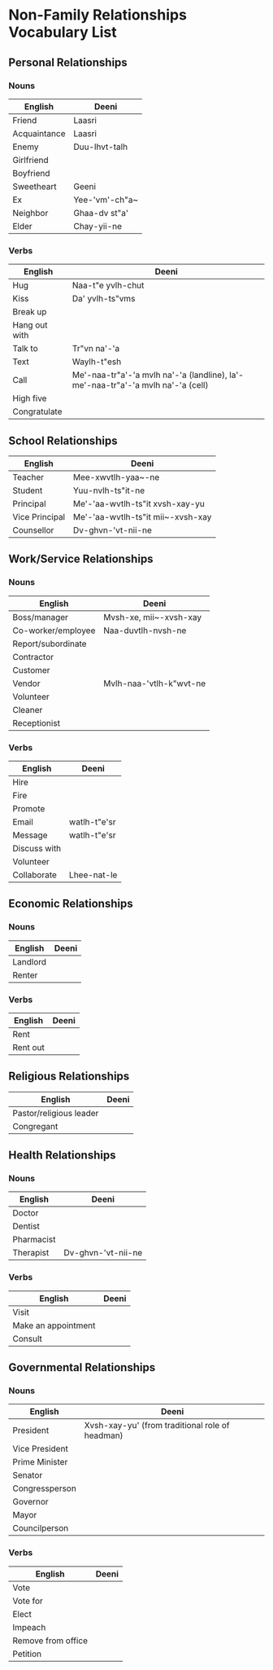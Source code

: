 # Non-Family Relationships Vocabulary List

## Personal Relationships

### Nouns
| English | Deeni |
|---|---|
| Friend | Laasri |
| Acquaintance | Laasri |
| Enemy | Duu-lhvt-talh |
| Girlfriend | |
| Boyfriend | |
| Sweetheart | Geeni |
| Ex | Yee-'vm'-ch"a~ |
| Neighbor | Ghaa-dv st"a' |
| Elder | Chay-yii-ne |

### Verbs
| English | Deeni |
|---|---|
| Hug | Naa-t"e yvlh-chut |
| Kiss | Da' yvlh-ts"vms |
| Break up | |
| Hang out with | |
| Talk to | Tr"vn na'-'a |
| Text | Waylh-t"esh |
| Call | Me'-naa-tr"a'-'a mvlh na'-'a (landline), la'-me'-naa-tr"a'-'a mvlh na'-'a (cell)|
| High five | |
| Congratulate | |

## School Relationships
| English | Deeni |
|---|---|
| Teacher | Mee-xwvtlh-yaa~-ne |
| Student | Yuu-nvlh-ts"it-ne |
| Principal | Me'-'aa-wvtlh-ts"it xvsh-xay-yu |
| Vice Principal | Me'-'aa-wvtlh-ts"it mii~-xvsh-xay |
| Counsellor | Dv-ghvn-'vt-nii-ne |

## Work/Service Relationships

### Nouns
| English | Deeni |
|---|---|
| Boss/manager | Mvsh-xe, mii~-xvsh-xay |
| Co-worker/employee | Naa-duvtlh-nvsh-ne |
| Report/subordinate | |
| Contractor | |
| Customer | |
| Vendor | Mvlh-naa-'vtlh-k"wvt-ne |
| Volunteer | |
| Cleaner | |
| Receptionist | |

### Verbs
| English | Deeni |
|---|---|
| Hire | |
| Fire | |
| Promote | |
| Email | watlh-t"e'sr |
| Message | watlh-t"e'sr |
| Discuss with | |
| Volunteer | |
| Collaborate | Lhee-nat-le |

## Economic Relationships

### Nouns
| English | Deeni |
|---|---|
| Landlord | |
| Renter | |

### Verbs
| English | Deeni |
|---|---|
| Rent | |
| Rent out | |

## Religious Relationships
| English | Deeni |
|---|---|
| Pastor/religious leader | |
| Congregant | |

## Health Relationships

### Nouns
| English | Deeni |
|---|---|
| Doctor | |
| Dentist | |
| Pharmacist | |
| Therapist | Dv-ghvn-'vt-nii-ne |

### Verbs
| English | Deeni |
|---|---|
| Visit | |
| Make an appointment | |
| Consult | |

## Governmental Relationships

### Nouns
| English | Deeni |
|---|---|
| President | Xvsh-xay-yu' (from traditional role of headman) |
| Vice President | |
| Prime Minister | |
| Senator | |
| Congressperson | |
| Governor | |
| Mayor | |
| Councilperson | |

### Verbs
| English | Deeni |
|---|---|
| Vote | |
| Vote for | |
| Elect | |
| Impeach | |
| Remove from office | |
| Petition | |
